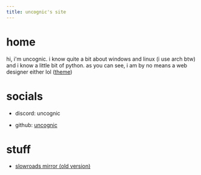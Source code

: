 ```yaml
---
title: uncognic's site
---
```




# **home**
hi, i'm uncognic. i know quite a bit about windows and linux (i use arch btw) and i know a little bit of python. as you can see, i am by no means a web designer either lol ([theme](https://github.com/pages-themes/hacker))

# **socials**

- discord: uncognic

- github: [uncognic](https://github.com/uncognic)

# **stuff**

- [slowroads mirror (old version)](https://uncognic.github.io/slowroads/) 
  




  
  
  
  
  
  
  
  
